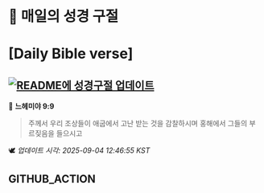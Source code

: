 # 🙏 매일의 성경 구절
# [Daily Bible verse]
## [![README에 성경구절 업데이트](https://github.com/DONGSUKA/first_test/actions/workflows/update-readme-bible.yml/badge.svg)](https://github.com/DONGSUKA/first_test/actions/workflows/update-readme-bible.yml)
<!-- START_BIBLE_VERSE -->
📖 **느헤미야 9:9**
> 주께서 우리 조상들이 애굽에서 고난 받는 것을 감찰하시며 홍해에서 그들의 부르짖음을 들으시고

🕊️ _업데이트 시각: 2025-09-04 12:46:55 KST_
  <!-- END_BIBLE_VERSE -->
## GITHUB_ACTION
